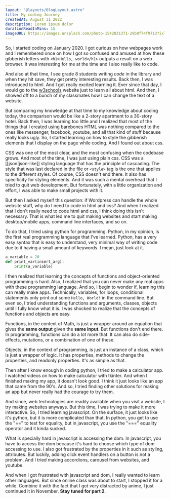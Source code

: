 ```yaml
---
layout: "@layouts/BlogLayout.astro"
title: My coding Journey
createdAt: August 31 2022
description: Lorem ipsum dolor
durationReadInMins: 15
imageURL: https://images.unsplash.com/photo-1542831371-29b0f74f9713?ixlib=rb-1.2.1&ixid=MnwxMjA3fDB8MHxwaG90by1wYWdlfHx8fGVufDB8fHx8&auto=format&fit=crop&w=1170&q=80
---
```

So, I started coding on January 2020. I got curious on how webpages work and I remembered once on how I got so confused and amused at how these gibberish letters with `<h1>Hello, world</h1>` outputs a result on a web browser. It was interesting for me at the time and I also really like to code. 

And also at that time, I see grade 8 students writing *code* in the library and when they hit save, they get pretty interesting results. Back then, I was introduced to html. And I got really excited learning it. Ever since that day, I would go to  the [w3schools](https://w3schools.com) website just to learn all about html. And then, I showed off to a bunch of my classmates how I can change the text of a website. 

But comparing my knowledge at that time to my knowledge about coding today, the comparison would be like a 2-story apartment to a 30-story hotel. Back then, I was learning too little and I realized that most of the things that I created using barebones HTML was nothing compared to the ones like messenger, facebook, youtube, and all that kind of stuff because really looks ugly. So, I started learning on how to style the gibberish elements that I display on the page while coding. And I found out about css.

CSS was one of the most clear, and the most confusing when the codebase grows. And most of the time, I was just using plain css. CSS was a [[json|json-like]] styling language that has the principle of cascading. The style that was last declared in the file or `<style>` tag is the one that applies to the different styles. Of course, CSS doesn't end there. It also has specificity for styling elements. And it was such a mental overhead that I tried to quit web development. But fortunately, with a little organization and effort, I was able to make small projects with it.

But then I asked myself this question: if Wordpress can handle the whole website stuff, why do I need to code in html and css? And when I realized that I don't really need to code html and css, I think doing this isn't necessary. That is what led me to quit making websites and start making desktop/mobile apps, command line interfaces, and so on.

To do that, I tried using python for programming. Python, in my opinion, is the first real programming language that I've learned. Python, has a very easy syntax that is easy to understand, very minimal way of writing code due to it having a small amount of keywords. I mean, just look at it.

```python
a_variable = 20
def print_var(insert_arg):
	print(a_variable)
```

I then realized that learning the concepts of functions and object-oriented programming is hard. Also, I realized that you can never make any real apps with these programming language. And so, I begin to wonder if, learning this can really make apps. Technically, variables, for loops, conditional statements only print out some `Hello, World!` in the command line. But even so, I tried understanding functions and arguments, classes, objects until I fully know what it is. I was shocked to realize that the concepts of functions and objects are easy.

Functions, in the context of Math, is just a wrapper around an equation that gives the **same output** given the **same input**. But functions don't end there. In programming, functions can do a lot more that. It can also do side-effects, mutations, or a combination of one of these.

Objects, in the context of programming, is just an instance of a class, which is just a wrapper of logic. It has properties, methods to change the properties, and readonly properties. It's as simple as that. 

Then after I know enough in coding python, I tried to make a calculator app. I watched videos on how to make calculator with tkinter. And when I finished making my app, it doesn't look good. I think it just looks like an app that came from the 90's. And so, I tried finding other solutions for making an app but never really had the courage to try them.

And since, web technologies are readily available when you visit a website, I try making websites anyways. But this time, I was trying to make it more interactive. So, I tried learning javascript. On the surface, it just looks like it's python, but it is more complicated than that. In python, you get to use the "=\=" to test for equality, but in javascript, you use the "=\==" equality operator and it kinda sucked.

What is specially hard in javascript is accessing the dom. In javascript, you have to access the dom because it's hard to choose which type of dom accessing to use. I also got frustrated by the properties in it such as styling, attributes. But luckily, adding click event handlers on a button is not a problem. And I tried making accordions, carousel from websites, and youtube. 

And when I got frustrated with javascript and dom, I really wanted to learn other languages. But since online class was about to start, I stopped it for a while. Combine it with the fact that I got very distracted by anime, I just continued it in November. **Stay tuned for part 2**.
